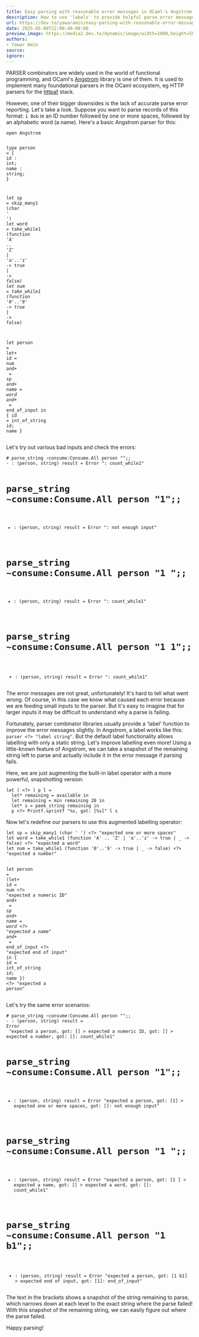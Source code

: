 ```yaml
---
title: Easy parsing with reasonable error messages in OCaml's Angstrom
description: How to use 'labels' to provide helpful parse error messages
url: https://dev.to/yawaramin/easy-parsing-with-reasonable-error-messages-in-ocamls-angstrom-g5f
date: 2025-05-08T22:00:40-00:00
preview_image: https://media2.dev.to/dynamic/image/width=1000,height=500,fit=cover,gravity=auto,format=auto/https%3A%2F%2Fdev-to-uploads.s3.amazonaws.com%2Fuploads%2Farticles%2Fzvd8k6z1rfbs10d93mx4.png
authors:
- Yawar Amin
source:
ignore:
---
```


<p>PARSER combinators are widely used in the world of functional programming, and OCaml's <a href="https://github.com/inhabitedtype/angstrom" rel="noopener noreferrer">Angstrom</a> library is one of them. It is used to implement many foundational parsers in the OCaml ecosystem, eg HTTP parsers for the <a href="https://github.com/inhabitedtype/httpaf" rel="noopener noreferrer">httpaf</a> stack.</p>

<p>However, one of their bigger downsides is the lack of accurate parse error reporting. Let's take a look. Suppose you want to parse records of this format: <code>1 Bob</code> ie an ID number followed by one or more spaces, followed by an alphabetic word (a name). Here's a basic Angstrom parser for this:<br>
</p>

<div class="highlight js-code-highlight">
<pre class="highlight ocaml"><code><span class="k">open</span> <span class="nc">Angstrom</span>

<span class="k">type</span> <span class="n">person</span> <span class="o">=</span> <span class="p">{</span> <span class="n">id</span> <span class="o">:</span> <span class="kt">int</span><span class="p">;</span> <span class="n">name</span> <span class="o">:</span> <span class="kt">string</span><span class="p">;</span> <span class="p">}</span>

<span class="k">let</span> <span class="n">sp</span> <span class="o">=</span> <span class="n">skip_many1</span> <span class="p">(</span><span class="kt">char</span> <span class="k">'</span> <span class="k">'</span><span class="p">)</span>
<span class="k">let</span> <span class="n">word</span> <span class="o">=</span> <span class="n">take_while1</span> <span class="p">(</span><span class="k">function</span> <span class="k">'</span><span class="nn">A'</span> <span class="p">..</span> <span class="err">'</span><span class="nc">Z'</span> <span class="o">|</span> <span class="k">'</span><span class="n">a'</span><span class="o">..</span><span class="k">'</span><span class="n">z'</span> <span class="o">-&gt;</span> <span class="bp">true</span> <span class="o">|</span> <span class="n">_</span> <span class="o">-&gt;</span> <span class="bp">false</span><span class="p">)</span>
<span class="k">let</span> <span class="n">num</span> <span class="o">=</span> <span class="n">take_while1</span> <span class="p">(</span><span class="k">function</span> <span class="k">'</span><span class="mi">0</span><span class="k">'</span><span class="o">..</span><span class="k">'</span><span class="mi">9</span><span class="k">'</span> <span class="o">-&gt;</span> <span class="bp">true</span> <span class="o">|</span> <span class="n">_</span> <span class="o">-&gt;</span> <span class="bp">false</span><span class="p">)</span>

<span class="k">let</span> <span class="n">person</span> <span class="o">=</span>
  <span class="k">let</span><span class="o">+</span> <span class="n">id</span> <span class="o">=</span> <span class="n">num</span>
  <span class="ow">and</span><span class="o">+</span> <span class="n">_</span> <span class="o">=</span> <span class="n">sp</span>
  <span class="ow">and</span><span class="o">+</span> <span class="n">name</span> <span class="o">=</span> <span class="n">word</span>
  <span class="ow">and</span><span class="o">+</span> <span class="n">_</span> <span class="o">=</span> <span class="n">end_of_input</span> <span class="k">in</span>
  <span class="p">{</span> <span class="n">id</span> <span class="o">=</span> <span class="n">int_of_string</span> <span class="n">id</span><span class="p">;</span> <span class="n">name</span> <span class="p">}</span>
</code></pre>

</div>



<p>Let's try out various bad inputs and check the errors:<br>
</p>

<div class="highlight js-code-highlight">
<pre class="highlight plaintext"><code># parse_string ~consume:Consume.All person "";;
- : (person, string) result = Error ": count_while1"

# parse_string ~consume:Consume.All person "1";;
- : (person, string) result = Error ": not enough input"

# parse_string ~consume:Consume.All person "1 ";;
- : (person, string) result = Error ": count_while1"

# parse_string ~consume:Consume.All person "1 1";;
- : (person, string) result = Error ": count_while1"
</code></pre>

</div>



<p>The error messages are not great, unfortunately! It's hard to tell what went wrong. Of course, in this case we know what caused each error because we are feeding small inputs to the parser. But it's easy to imagine that for larger inputs it may be difficult to understand why a parse is failing.</p>

<p>Fortunately, parser combinator libraries usually provide a 'label' function to improve the error messages slightly. In Angstrom, a label works like this: <code>parser &lt;?&gt; "label string"</code>. But the default label functionality allows labelling with only a static string. Let's improve labelling even more! Using a little-known feature of Angstrom, we can take a snapshot of the remaining string left to parse and actually include it in the error message if parsing fails.</p>

<p>Here, we are just augmenting the built-in label operator with a more powerful, snapshotting version:<br>
</p>

<div class="highlight js-code-highlight">
<pre class="highlight ocaml"><code><span class="k">let</span> <span class="p">(</span> <span class="o">&lt;?&gt;</span> <span class="p">)</span> <span class="n">p</span> <span class="n">l</span> <span class="o">=</span>
  <span class="k">let</span><span class="o">*</span> <span class="n">remaining</span> <span class="o">=</span> <span class="n">available</span> <span class="k">in</span>
  <span class="k">let</span> <span class="n">remaining</span> <span class="o">=</span> <span class="n">min</span> <span class="n">remaining</span> <span class="mi">20</span> <span class="k">in</span>
  <span class="k">let</span><span class="o">*</span> <span class="n">s</span> <span class="o">=</span> <span class="n">peek_string</span> <span class="n">remaining</span> <span class="k">in</span>
  <span class="n">p</span> <span class="o">&lt;?&gt;</span> <span class="nn">Printf</span><span class="p">.</span><span class="n">sprintf</span> <span class="s2">"%s, got: [%s]"</span> <span class="n">l</span> <span class="n">s</span>
</code></pre>

</div>



<p>Now let's redefine our parsers to use this augmented labelling operator:<br>
</p>

<div class="highlight js-code-highlight">
<pre class="highlight ocaml"><code><span class="k">let</span> <span class="n">sp</span> <span class="o">=</span> <span class="n">skip_many1</span> <span class="p">(</span><span class="kt">char</span> <span class="k">'</span> <span class="k">'</span><span class="p">)</span> <span class="o">&lt;?&gt;</span> <span class="s2">"expected one or more spaces"</span>
<span class="k">let</span> <span class="n">word</span> <span class="o">=</span> <span class="n">take_while1</span> <span class="p">(</span><span class="k">function</span> <span class="k">'</span><span class="nn">A'</span> <span class="p">..</span> <span class="err">'</span><span class="nc">Z'</span> <span class="o">|</span> <span class="k">'</span><span class="n">a'</span><span class="o">..</span><span class="k">'</span><span class="n">z'</span> <span class="o">-&gt;</span> <span class="bp">true</span> <span class="o">|</span> <span class="n">_</span> <span class="o">-&gt;</span> <span class="bp">false</span><span class="p">)</span> <span class="o">&lt;?&gt;</span> <span class="s2">"expected a word"</span>
<span class="k">let</span> <span class="n">num</span> <span class="o">=</span> <span class="n">take_while1</span> <span class="p">(</span><span class="k">function</span> <span class="k">'</span><span class="mi">0</span><span class="k">'</span><span class="o">..</span><span class="k">'</span><span class="mi">9</span><span class="k">'</span> <span class="o">-&gt;</span> <span class="bp">true</span> <span class="o">|</span> <span class="n">_</span> <span class="o">-&gt;</span> <span class="bp">false</span><span class="p">)</span> <span class="o">&lt;?&gt;</span> <span class="s2">"expected a number"</span>

<span class="k">let</span> <span class="n">person</span> <span class="o">=</span>
  <span class="p">(</span><span class="k">let</span><span class="o">+</span> <span class="n">id</span> <span class="o">=</span> <span class="n">num</span> <span class="o">&lt;?&gt;</span> <span class="s2">"expected a numeric ID"</span>
   <span class="ow">and</span><span class="o">+</span> <span class="n">_</span> <span class="o">=</span> <span class="n">sp</span>
   <span class="ow">and</span><span class="o">+</span> <span class="n">name</span> <span class="o">=</span> <span class="n">word</span> <span class="o">&lt;?&gt;</span> <span class="s2">"expected a name"</span>
   <span class="ow">and</span><span class="o">+</span> <span class="n">_</span> <span class="o">=</span> <span class="n">end_of_input</span> <span class="o">&lt;?&gt;</span> <span class="s2">"expected end of input"</span> <span class="k">in</span>
   <span class="p">{</span> <span class="n">id</span> <span class="o">=</span> <span class="n">int_of_string</span> <span class="n">id</span><span class="p">;</span> <span class="n">name</span> <span class="p">})</span> <span class="o">&lt;?&gt;</span> <span class="s2">"expected a person"</span>
</code></pre>

</div>



<p>Let's try the same error scenarios:<br>
</p>

<div class="highlight js-code-highlight">
<pre class="highlight plaintext"><code># parse_string ~consume:Consume.All person "";;
- : (person, string) result =
Error
 "expected a person, got: [] &gt; expected a numeric ID, got: [] &gt; expected a number, got: []: count_while1"

# parse_string ~consume:Consume.All person "1";;
- : (person, string) result =
Error
 "expected a person, got: [1] &gt; expected one or more spaces, got: []: not enough input"

# parse_string ~consume:Consume.All person "1 ";;
- : (person, string) result =
Error
 "expected a person, got: [1 ] &gt; expected a name, got: [] &gt; expected a word, got: []: count_while1"

# parse_string ~consume:Consume.All person "1 b1";;
- : (person, string) result =
Error
 "expected a person, got: [1 b1] &gt; expected end of input, got: [1]: end_of_input"
</code></pre>

</div>



<p>The text in the brackets shows a snapshot of the string remaining to parse, which narrows down at each level to the exact string where the parse failed! With this snapshot of the remaining string, we can easily figure out where the parse failed.</p>

<p>Happy parsing!</p>


